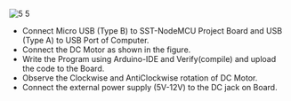 ![5 5](https://user-images.githubusercontent.com/65058286/155886143-0e09b86a-d400-4409-8729-53f7dac1a70a.png)
- Connect Micro USB (Type B) to SST-NodeMCU Project Board and USB (Type A) to USB Port of Computer. 
- Connect the DC Motor as shown in the figure.
- Write the Program using Arduino-IDE and Verify(compile) and upload the code to the Board.
- Observe the Clockwise and AntiClockwise rotation of DC Motor.
- Connect the external power supply (5V-12V) to the DC jack on Board.
